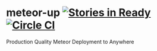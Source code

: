 # meteor-up [![Stories in Ready](https://badge.waffle.io/kadirahq/meteor-up.svg?label=ready&title=Ready)](http://waffle.io/kadirahq/meteor-up) [![Circle CI](https://circleci.com/gh/kadirahq/meteor-up.svg?style=svg)](https://circleci.com/gh/kadirahq/meteor-up)
Production Quality Meteor Deployment to Anywhere
